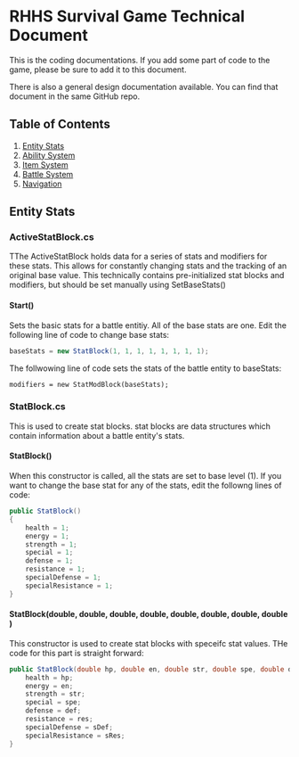 # RHHS Survival Game Technical Document

This is the coding documentations. If you add some part of code to the game, please be sure to add it to this document.  

There is also a general design documentation available. You can find that document in the same GitHub repo.

## Table of Contents

1. [Entity Stats](#stats)
2. [Ability System](#abilit)
3. [Item System](#items)
4. [Battle System](#battle)
5. [Navigation](#nav)

<a name="stats"></a>

## Entity Stats

### ActiveStatBlock.cs

TThe ActiveStatBlock holds data for a series of stats and modifiers for these stats. This allows for constantly changing stats and the tracking of an original base value. This technically contains pre-initialized stat blocks and modifiers, but should be set manually using SetBaseStats()

#### Start()

Sets the basic stats for a battle entitiy. All of the base stats are one. Edit the following line of code to change base stats:

```csharp
baseStats = new StatBlock(1, 1, 1, 1, 1, 1, 1, 1);
```

The follwowing line of code sets the stats of the battle entity to baseStats:

```chsarp
modifiers = new StatModBlock(baseStats);
```

### StatBlock.cs

This is used to create stat blocks. stat blocks are data structures which contain information about a battle entity's stats.

#### StatBlock()

When this constructor is called, all the stats are set to base level (1). If you want to change the base stat for any of the stats, edit the followng lines of code:

```csharp
public StatBlock()
{
    health = 1;
    energy = 1;
    strength = 1;
    special = 1;
    defense = 1;
    resistance = 1;
    specialDefense = 1;
    specialResistance = 1;
}
```

#### StatBlock(double, double, double, double, double, double, double, double )

This constructor is used to create stat blocks with speceifc stat values. THe code for this part is straight forward:

```csharp 
public StatBlock(double hp, double en, double str, double spe, double def, double res, double sDef, double sRes) {
    health = hp;
    energy = en;
    strength = str;
    special = spe;
    defense = def;
    resistance = res;
    specialDefense = sDef;
    specialResistance = sRes;
}
